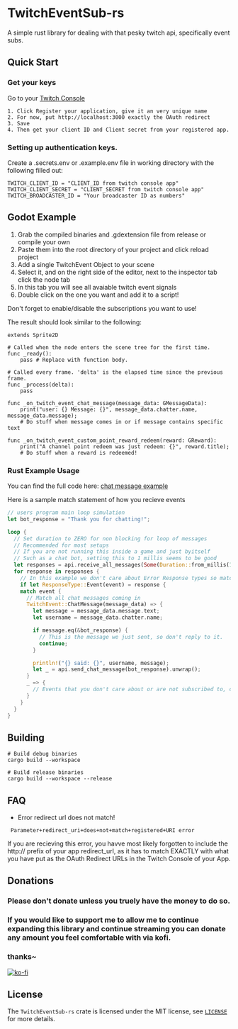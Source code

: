 # TwitchEventSub-rs

A simple rust library for dealing with that pesky twitch api, specifically event subs.

## Quick Start

### Get your keys

Go to your [Twitch Console](https://dev.twitch.tv/console)
```
1. Click Register your application, give it an very unique name
2. For now, put http://localhost:3000 exactly the OAuth redirect
3. Save
4. Then get your client ID and Client secret from your registered app.
```

### Setting up authentication keys.

Create a .secrets.env or .example.env file in working directory with the following filled out:

```dotenv
TWITCH_CLIENT_ID = "CLIENT_ID from twitch console app"
TWITCH_CLIENT_SECRET = "CLIENT_SECRET from twitch console app"
TWITCH_BROADCASTER_ID = "Your broadcaster ID as numbers"
```

## Godot Example

1. Grab the compiled binaries and .gdextension file from release or compile your own
2. Paste them into the root directory of your project and click reload project
3. Add a single TwitchEvent Object to your scene
4. Select it, and on the right side of the editor, next to the inspector tab click the node tab
5. In this tab you will see all avaiable twitch event signals
6. Double click on the one you want and add it to a script!

Don't forget to enable/disable the subscriptions you want to use!

The result should look similar to the following:

```GDScript
extends Sprite2D

# Called when the node enters the scene tree for the first time.
func _ready():
	pass # Replace with function body.

# Called every frame. 'delta' is the elapsed time since the previous frame.
func _process(delta):
	pass

func _on_twitch_event_chat_message(message_data: GMessageData):
	print("user: {} Message: {}", message_data.chatter.name, message_data.message);
	# Do stuff when message comes in or if message contains specific text

func _on_twitch_event_custom_point_reward_redeem(reward: GReward):
	print("A channel point redeem was just redeem: {}", reward.title);
	# Do stuff when a reward is redeemed!
```

### Rust Example Usage

You can find the full code here: [chat message example](https://github.com/Owlkaline/TwitchEventSub-rs/blob/main/examples/chat_messages.rs)

Here is a sample match statement of how you recieve events
```rust
// users program main loop simulation
let bot_response = "Thank you for chatting!";

loop {
  // Set duration to ZERO for non blocking for loop of messages
  // Recommended for most setups
  // If you are not running this inside a game and just byitself
  // Such as a chat bot, setting this to 1 millis seems to be good
  let responses = api.receive_all_messages(Some(Duration::from_millis(1)));
  for response in responses {
    // In this example we don't care about Error Response types so match only events
    if let ResponseType::Event(event) = response {
    match event {
      // Match all chat messages coming in
      TwitchEvent::ChatMessage(message_data) => {
        let message = message_data.message.text;
        let username = message_data.chatter.name;

        if message.eq(&bot_response) {
          // This is the message we just sent, so don't reply to it.
          continue;
        }

        println!("{} said: {}", username, message);
        let _ = api.send_chat_message(bot_response).unwrap();
      }
      _ => {
        // Events that you don't care about or are not subscribed to, can be ignored.
      }
    }
  }
}
```
## Building

```doc
# Build debug binaries
cargo build --workspace

# Build release binaries
cargo build --workspace --release
```

## FAQ

- Error redirect url does not match!

```doc
 Parameter+redirect_uri+does+not+match+registered+URI error
```

If you are recieving this error, you havve most likely forgotten to include the http:// prefix of your app redirect_url, as it has to match EXACTLY with what you have put as the OAuth Redirect URLs in the Twitch Console of your App.

## Donations

### Please don't donate unless you truely have the money to do so.
### If you would like to support me to allow me to continue expanding this library and continue streaming you can donate any amount you feel comfortable with via kofi.
### thanks~

[![ko-fi](https://ko-fi.com/img/githubbutton_sm.svg)](https://ko-fi.com/T6T1S1CMK)

## License

The `TwitchEventSub-rs` crate is licensed under the MIT license, see [`LICENSE`](LICENSE) for more
details.
